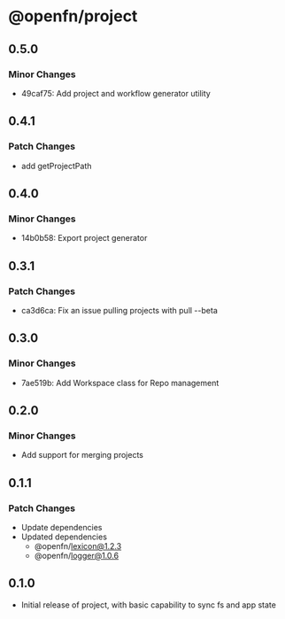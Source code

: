 # @openfn/project

## 0.5.0

### Minor Changes

- 49caf75: Add project and workflow generator utility

## 0.4.1

### Patch Changes

- add getProjectPath

## 0.4.0

### Minor Changes

- 14b0b58: Export project generator

## 0.3.1

### Patch Changes

- ca3d6ca: Fix an issue pulling projects with pull --beta

## 0.3.0

### Minor Changes

- 7ae519b: Add Workspace class for Repo management

## 0.2.0

### Minor Changes

- Add support for merging projects

## 0.1.1

### Patch Changes

- Update dependencies
- Updated dependencies
  - @openfn/lexicon@1.2.3
  - @openfn/logger@1.0.6

## 0.1.0

- Initial release of project, with basic capability to sync fs and app state
